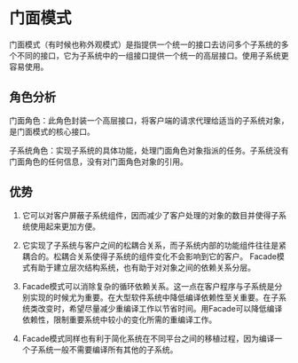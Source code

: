 # 门面模式

 门面模式（有时候也称外观模式）是指提供一个统一的接口去访问多个子系统的多个不同的接口，它为子系统中的一组接口提供一个统一的高层接口。使用子系统更容易使用。
 
 ## 角色分析  
门面角色：此角色封装一个高层接口，将客户端的请求代理给适当的子系统对象，是门面模式的核心接口。

子系统角色：实现子系统的具体功能，处理门面角色对象指派的任务。子系统没有门面角色的任何信息，没有对门面角色对象的引用。

## 优势
1. 它可以对客户屏蔽子系统组件，因而减少了客户处理的对象的数目并使得子系统使用起来更加方便。

2. 它实现了子系统与客户之间的松耦合关系，而子系统内部的功能组件往往是紧耦合的。松耦合关系使得子系统的组件变化不会影响到它的客户。 Facade模式有助于建立层次结构系统，也有助于对对象之间的依赖关系分层。
 
3. Facade模式可以消除复杂的循环依赖关系。这一点在客户程序与子系统是分别实现的时候尤为重要。在大型软件系统中降低编译依赖性至关重要。在子系统类改变时，希望尽量减少重编译工作以节省时间。用Facade可以降低编译依赖性，限制重要系统中较小的变化所需的重编译工作。
 
4. Facade模式同样也有利于简化系统在不同平台之间的移植过程，因为编译一个子系统一般不需要编译所有其他的子系统。